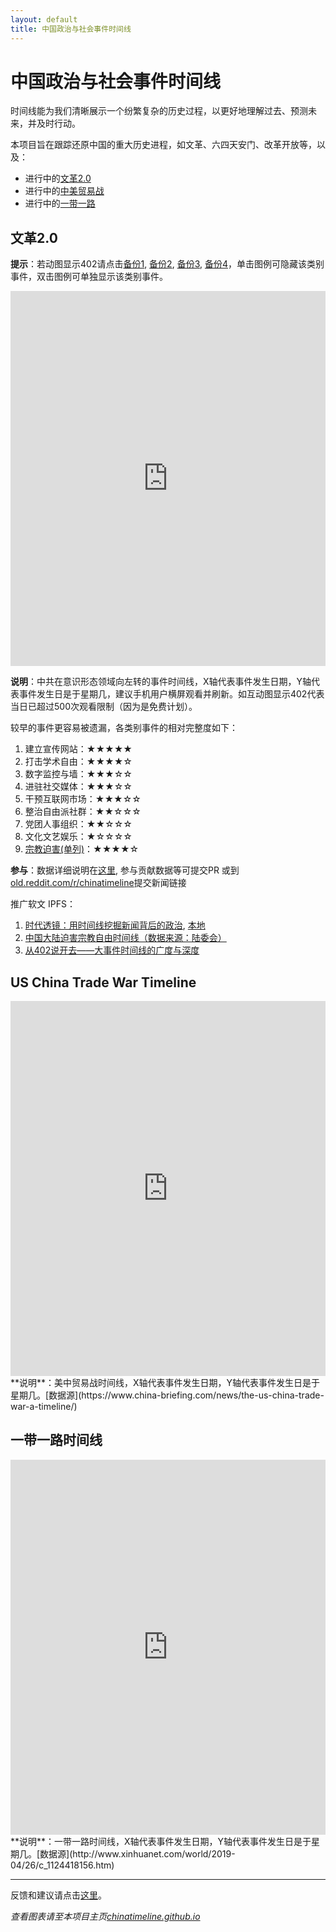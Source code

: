 ```yaml
---
layout: default
title: 中国政治与社会事件时间线
---
```


# 中国政治与社会事件时间线
时间线能为我们清晰展示一个纷繁复杂的历史过程，以更好地理解过去、预测未来，并及时行动。

本项目旨在跟踪还原中国的重大历史进程，如文革、六四天安门、改革开放等，以及：
- 进行中的[文革2.0](#ideologicalwar)
- 进行中的[中美贸易战](#tradewar)
- 进行中的[一带一路](#obor)

## 文革2.0<a name="ideologicalwar"></a>
<!-- 如果你想看到图表而非本行文字，请至项目首页 https://chinatimeline.github.io -->
**提示**：若动图显示402请点击[备份1](./ideology_backup1.md), [备份2](./ideology_backup2.md), [备份3](./ideology_backup3.md), [备份4](./ideology_backup4.md)，单击图例可隐藏该类别事件，双击图例可单独显示该类别事件。

<!-- Start of iframe Code -->
<iframe width="100%" height="600" frameborder="0" scrolling="no" src="https://plot.ly/~chinatimeline/6.embed"></iframe>
<!--<iframe width="100%" height="600" frameborder="0" scrolling="no" src="https://plot.ly/~chinatimeline/0.embed"></iframe>-->
<!-- End of iframe Code -->


**说明**：中共在意识形态领域向左转的事件时间线，X轴代表事件发生日期，Y轴代表事件发生日是于星期几，建议手机用户横屏观看并刷新。如互动图显示402代表当日已超过500次观看限制（因为是免费计划）。

较早的事件更容易被遗漏，各类别事件的相对完整度如下：
1. 建立宣传网站：★★★★★
7. 打击学术自由：★★★★☆
3. 数字监控与墙：★★★☆☆
5. 进驻社交媒体：★★★☆☆
8. 干预互联网市场：★★★☆☆
6. 整治自由派社群：★★☆☆☆
9. 党团人事组织：★★☆☆☆
2. 文化文艺娱乐：★☆☆☆☆
10. [宗教迫害(单列)](./ideology_backup1.md)：★★★★☆

**参与**：数据详细说明在[这里](https://github.com/chinatimeline/data), 参与贡献数据等可提交PR 或到[old.reddit.com/r/chinatimeline](https://old.reddit.com/r/chinatimeline)提交新闻链接

推广软文 IPFS：
1. [时代透镜：用时间线挖掘新闻背后的政治](https://ipfs.io/ipfs/Qme1dxUWXVCbGgPD42g2z6BvfvuGvCZ2doKWHenqWPWd5v/), [本地](./IdeologyAnalysis.md)
2. [中国大陆迫害宗教自由时间线（数据来源：陆委会）](https://ipfs.io/ipfs/QmS1mgDSBG1MXaAV46HYPB5UMRLg6bjuNknTKY4QmmapHz)
2. [从402说开去——大事件时间线的广度与深度](https://ipfs.io/ipfs/QmZWDJN8sNdfbbupXV5MGJrpLSafXmqdxp7KgPqv4cB6D6/)


## US China Trade War Timeline<a name="tradewar"></a>
<!-- Start of iframe Code -->
<iframe width="100%" height="600" frameborder="0" scrolling="no" src="https://plot.ly/~chinatimeline/4.embed"></iframe>
<!-- End of iframe Code -->
**说明**：美中贸易战时间线，X轴代表事件发生日期，Y轴代表事件发生日是于星期几。[数据源](https://www.china-briefing.com/news/the-us-china-trade-war-a-timeline/)

## 一带一路时间线<a name="obor"></a>
<!-- Start of iframe Code -->
<iframe width="100%" height="600" frameborder="0" scrolling="no" src="https://plot.ly/~chinatimeline/22.embed"></iframe>
<!-- End of iframe Code -->
**说明**：一带一路时间线，X轴代表事件发生日期，Y轴代表事件发生日是于星期几。[数据源](http://www.xinhuanet.com/world/2019-04/26/c_1124418156.htm)

---

反馈和建议请点击[这里](https://github.com/chinatimeline/chinatimeline.github.io/issues)。

_查看图表请至本项目主页[chinatimeline.github.io](https://chinatimeline.github.io)_

<script>var clicky_site_ids = clicky_site_ids || []; clicky_site_ids.push(101192940);</script>
<script async src="//static.getclicky.com/js"></script>
<noscript><p><img alt="Clicky" width="1" height="1" src="//in.getclicky.com/101192940ns.gif" /></p></noscript>
